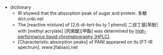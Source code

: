 - dictionary
    - IR showed that the absorption peak of sugar and protein. 多糖 dict.cnki.net
    - The [reactive mixture] of [2,6-di-tert-bu ty 1 phenol] 二叔丁基[苯酚] with [methyl acrylate] [丙烯酸][甲酯] was determined by [high-performance liquid chromatography (HPLC)](((BYxSo2CAn))). 
    - [Characteristic absorption peaks] of PANI appeared on its [FT-IR spectrum]. www.[fabiao].net
